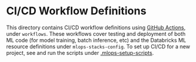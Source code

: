 # CI/CD Workflow Definitions
This directory contains CI/CD workflow definitions using [GitHub Actions](https://docs.github.com/en/actions),
under ``workflows``. These workflows cover testing and deployment of both ML code (for model training, batch inference, etc) and the 
Databricks ML resource definitions under ``mlops-stacks-config``. To set up CI/CD for a new project,
see and run the scripts under [.mlops-setup-scripts](../../.mlops-setup-scripts/README.md).
